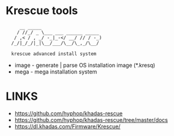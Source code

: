 # Krescue tools

```
     __ _____                      
    / //_/ _ \___ ___ ______ _____ 
   / ,< / , _/ -_|_-</ __/ // / -_)
  /_/|_/_/|_|\__/___/\__/\_,_/\__/ 
                                   
  krescue advanced install system  
```

+ image			- generate | parse OS installation image (*.kresq)
+ mega			- mega installation system

# LINKS

+ https://github.com/hyphop/khadas-rescue
+ https://github.com/hyphop/khadas-rescue/tree/master/docs
+ https://dl.khadas.com/Firmware/Krescue/
